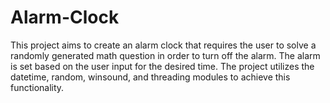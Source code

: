 # Alarm-Clock
This project aims to create an alarm clock that requires the user to solve a randomly generated math question in order to turn off the alarm. The alarm is set based on the user input for the desired time. The project utilizes the datetime, random, winsound, and threading modules to achieve this functionality.
